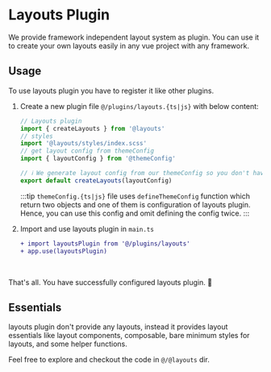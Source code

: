 # Layouts Plugin

We provide framework independent layout system as plugin. You can use it to create your own layouts easily in any vue project with any framework.

## Usage

To use layouts plugin you have to register it like other plugins.

1. Create a new plugin file `@/plugins/layouts.{ts|js}` with below content:

    ```ts
    // Layouts plugin
    import { createLayouts } from '@layouts'
    // styles
    import '@layouts/styles/index.scss'
    // get layout config from themeConfig
    import { layoutConfig } from '@themeConfig'

    // ℹ️ We generate layout config from our themeConfig so you don't have to write config twice
    export default createLayouts(layoutConfig)
    ```

    :::tip
    `themeConfig.{ts|js}` file uses `defineThemeConfig` function which return two objects and one of them is configuration of layouts plugin. Hence, you can use this config and omit defining the config twice.
    :::

2. Import and use layouts plugin in `main.ts`

    ```diff
    + import layoutsPlugin from '@/plugins/layouts'
    + app.use(layoutsPlugin)
    ```

<br>

That's all. You have successfully configured layouts plugin. 🥳

## Essentials

layouts plugin don't provide any layouts, instead it provides layout essentials like layout components, composable, bare minimum styles for layouts, and some helper functions.

Feel free to explore and checkout the code in `@/@layouts` dir.
